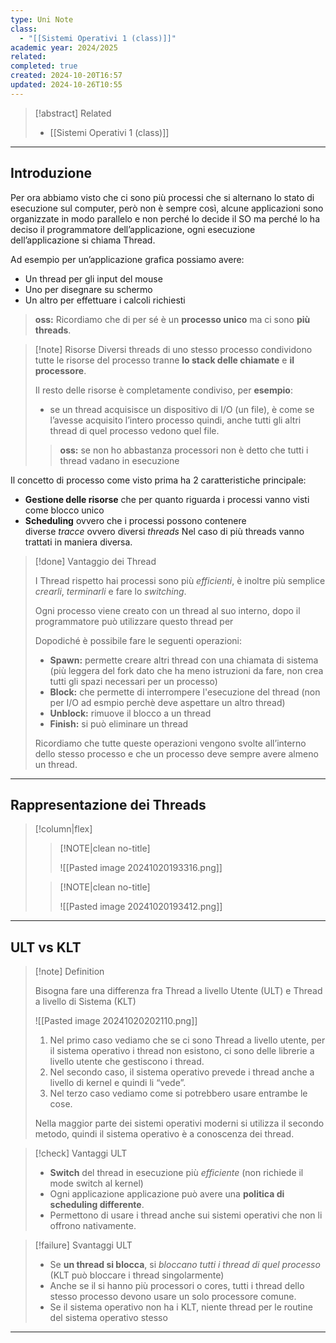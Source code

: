 ```yaml
---
type: Uni Note
class:
  - "[[Sistemi Operativi 1 (class)]]"
academic year: 2024/2025
related: 
completed: true
created: 2024-10-20T16:57
updated: 2024-10-26T10:55
---
```

>[!abstract] Related
>- [[Sistemi Operativi 1 (class)]]

---
## Introduzione

Per ora abbiamo visto che ci sono più processi che si alternano lo stato di esecuzione sul computer, però non è sempre così, alcune applicazioni sono organizzate in modo parallelo e non perché lo decide il SO ma perché lo ha deciso il programmatore dell’applicazione, ogni esecuzione dell’applicazione si chiama Thread.

Ad esempio per un’applicazione grafica possiamo avere:
- Un thread per gli input del mouse
- Uno per disegnare su schermo
- Un altro per effettuare i calcoli richiesti

>**oss:** Ricordiamo che di per sé è un **processo unico** ma ci sono **più threads**.

>[!note] Risorse
>Diversi threads di uno stesso processo condividono tutte le risorse del processo tranne **lo stack delle chiamate** e **il processore**.
>
>Il resto delle risorse è completamente condiviso, per **esempio**: 
>- se un thread acquisisce un dispositivo di I/O (un file), è come se l’avesse acquisito l’intero processo quindi, anche tutti gli altri thread di quel processo vedono quel file.
>
>>**oss:** se non ho abbastanza processori non è detto che tutti i thread vadano in esecuzione

Il concetto di processo come visto prima ha 2 caratteristiche principale:
- **Gestione delle risorse** che per quanto riguarda i processi vanno visti come blocco unico
- **Scheduling** ovvero che i processi possono contenere diverse _tracce_ ovvero diversi _threads_ Nel caso di più threads vanno trattati in maniera diversa.

>[!done] Vantaggio dei Thread
>
>I Thread rispetto hai processi sono più *efficienti*, è inoltre più semplice *crearli*, *terminarli* e fare lo *switching*.
>
>Ogni processo viene creato con un thread al suo interno, dopo il programmatore può utilizzare questo thread per 
>
>Dopodiché è possibile fare le seguenti operazioni:
>- **Spawn:** permette creare altri thread con una chiamata di sistema (più leggera del fork dato che ha meno istruzioni da fare, non crea tutti gli spazi necessari per un processo)
>- **Block:** che permette di interrompere l'esecuzione del thread (non per I/O ad esmpio perchè deve aspettare un altro thread)
>- **Unblock:** rimuove il blocco a un thread
>- **Finish:** si può eliminare un thread
>
>Ricordiamo che tutte queste operazioni vengono svolte all’interno dello stesso processo e che un processo deve sempre avere almeno un thread.

---
## Rappresentazione dei Threads

>[!column|flex] 
>
>>[!NOTE|clean no-title]
>>
>>![[Pasted image 20241020193316.png]]
>
>>[!NOTE|clean no-title]
>>
>>![[Pasted image 20241020193412.png]]

---
## ULT vs KLT

>[!note] Definition
>
>Bisogna fare una differenza fra Thread a livello Utente (ULT) e Thread a livello di Sistema (KLT)
>
>![[Pasted image 20241020202110.png]]
>
>1. Nel primo caso vediamo che se ci sono Thread a livello utente, per il sistema operativo i thread non esistono, ci sono delle librerie a livello utente che gestiscono i thread.
>2. Nel secondo caso, il sistema operativo prevede i thread anche a livello di kernel e quindi li “vede”.
>3. Nel terzo caso vediamo come si potrebbero usare entrambe le cose.
>
>Nella maggior parte dei sistemi operativi moderni si utilizza il secondo metodo, quindi il sistema operativo è a conoscenza dei thread.

>[!check] Vantaggi ULT
>- **Switch** del thread in esecuzione  più *efficiente* (non richiede il mode switch al kernel)
>- Ogni applicazione applicazione può avere una **politica di scheduling differente**.
>- Permettono di usare i thread anche sui sistemi operativi che non li offrono nativamente.

>[!failure] Svantaggi ULT
>- Se **un thread si blocca**, si *bloccano tutti i thread di quel processo* (KLT può bloccare i thread singolarmente)
>- Anche se il si hanno più processori o cores, tutti i thread dello stesso processo devono usare un solo processore comune.
>- Se il sistema operativo non ha i KLT, niente thread per le routine del sistema operativo stesso

---
